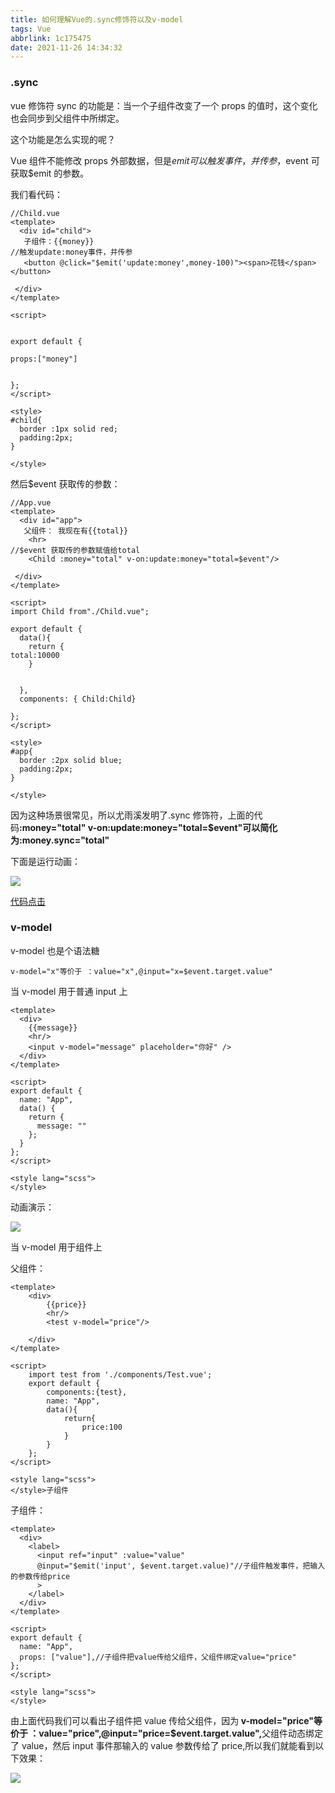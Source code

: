 ```yaml
---
title: 如何理解Vue的.sync修饰符以及v-model
tags: Vue
abbrlink: 1c175475
date: 2021-11-26 14:34:32
---
```


### .sync

vue 修饰符 sync 的功能是：当一个子组件改变了一个 props 的值时，这个变化也会同步到父组件中所绑定。

这个功能是怎么实现的呢？

Vue 组件不能修改 props 外部数据，但是$emit可以触发事件，并传参，$event 可获取$emit 的参数。

我们看代码：

```
//Child.vue
<template>
  <div id="child">
   子组件：{{money}}
//触发update:money事件，并传参
   <button @click="$emit('update:money',money-100)"><span>花钱</span></button>

 </div>
</template>

<script>


export default {

props:["money"]


};
</script>

<style>
#child{
  border :1px solid red;
  padding:2px;
}

</style>

```

然后$event 获取传的参数：

```
//App.vue
<template>
  <div id="app">
   父组件： 我现在有{{total}}
    <hr>
//$event 获取传的参数赋值给total
    <Child :money="total" v-on:update:money="total=$event"/>

 </div>
</template>

<script>
import Child from"./Child.vue";

export default {
  data(){
    return {
total:10000
    }


  },
  components: { Child:Child}

};
</script>

<style>
#app{
  border :2px solid blue;
  padding:2px;
}

</style>

```

因为这种场景很常见，所以尤雨溪发明了.sync 修饰符，上面的代码<strong>:money="total" v-on:update:money="total=$event"可以简化为:money.sync="total"</strong>

下面是运行动画：

![](https://p1-jj.byteimg.com/tos-cn-i-t2oaga2asx/gold-user-assets/2020/5/12/17207b0ebb162b47~tplv-t2oaga2asx-watermark.awebp)

[代码点击](https://codesandbox.io/s/eloquent-wave-bc7bb)

### v-model

v-model 也是个语法糖

```
v-model="x"等价于 ：value="x",@input="x=$event.target.value"

```

当 v-model 用于普通 input 上

```
<template>
  <div>
    {{message}}
    <hr/>
    <input v-model="message" placeholder="你好" />
  </div>
</template>

<script>
export default {
  name: "App",
  data() {
    return {
      message: ""
    };
  }
};
</script>

<style lang="scss">
</style>

```

动画演示：

![](https://p1-jj.byteimg.com/tos-cn-i-t2oaga2asx/gold-user-assets/2020/6/3/17277f6ca1d24f4d~tplv-t2oaga2asx-watermark.awebp)

当 v-model 用于组件上

父组件：

```
<template>
    <div>
        {{price}}
        <hr/>
        <test v-model="price"/>

    </div>
</template>

<script>
    import test from './components/Test.vue';
    export default {
        components:{test},
        name: "App",
        data(){
            return{
                price:100
            }
        }
    };
</script>

<style lang="scss">
</style>子组件

```

子组件：

```
<template>
  <div>
    <label>
      <input ref="input" :value="value"
      @input="$emit('input', $event.target.value)"//子组件触发事件，把输入的参数传给price
      >
    </label>
  </div>
</template>

<script>
export default {
  name: "App",
  props: ["value"],//子组件把value传给父组件，父组件绑定value="price"
};
</script>

<style lang="scss">
</style>

```

由上面代码我们可以看出子组件把 value 传给父组件，因为<strong> v-model="price"等价于 ：value="price",@input="price=$event.target.value",</strong>父组件动态绑定了 value，然后 input 事件那输入的 value 参数传给了 price,所以我们就能看到以下效果：

![](https://p1-jj.byteimg.com/tos-cn-i-t2oaga2asx/gold-user-assets/2020/6/3/1727846768ecc1e0~tplv-t2oaga2asx-watermark.awebp)
